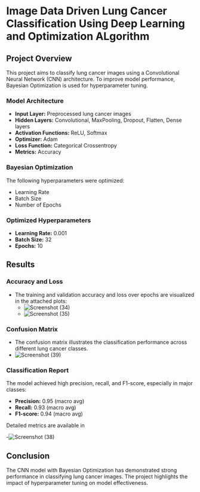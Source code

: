 
# Image Data Driven Lung Cancer Classification Using Deep Learning and Optimization ALgorithm

## Project Overview
This project aims to classify lung cancer images using a Convolutional Neural Network (CNN) architecture. To improve model performance, Bayesian Optimization is used for hyperparameter tuning.

### Model Architecture
- **Input Layer:** Preprocessed lung cancer images
- **Hidden Layers:** Convolutional, MaxPooling, Dropout, Flatten, Dense layers
- **Activation Functions:** ReLU, Softmax
- **Optimizer:** Adam
- **Loss Function:** Categorical Crossentropy
- **Metrics:** Accuracy

### Bayesian Optimization
The following hyperparameters were optimized:
- Learning Rate
- Batch Size
- Number of Epochs

### Optimized Hyperparameters
- **Learning Rate:** 0.001
- **Batch Size:** 32
- **Epochs:** 10

## Results

### Accuracy and Loss
- The training and validation accuracy and loss over epochs are visualized in the attached plots:
  - ![Screenshot (34)](https://github.com/user-attachments/assets/8afc88db-04bc-4b14-b76e-081e746d5934)
  - ![Screenshot (35)](https://github.com/user-attachments/assets/cf20e9fb-f6c7-422f-a510-73299d273c75)

  
### Confusion Matrix
- The confusion matrix illustrates the classification performance across different lung cancer classes.
- ![Screenshot (39)](https://github.com/user-attachments/assets/4a5b6978-e502-465b-826d-6fdd6b02533e)


### Classification Report
The model achieved high precision, recall, and F1-score, especially in major classes:
- **Precision:** 0.95 (macro avg)
- **Recall:** 0.93 (macro avg)
- **F1-score:** 0.94 (macro avg)

Detailed metrics are available in 

-![Screenshot (38)](https://github.com/user-attachments/assets/c1b639bb-27c3-4a2a-8c26-0685add99c53)

## Conclusion
The CNN model with Bayesian Optimization has demonstrated strong performance in classifying lung cancer images. The project highlights the impact of hyperparameter tuning on model effectiveness.



